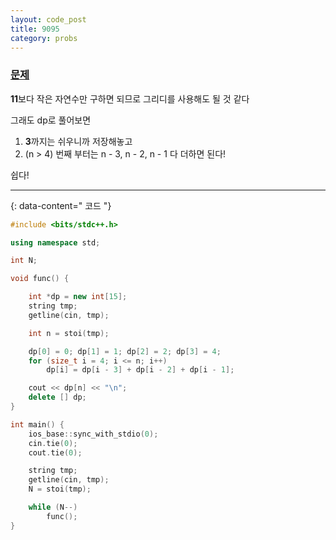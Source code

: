 ```yaml
---
layout: code_post
title: 9095
category: probs
---
```


### [문제](https://www.acmicpc.net/problem/9095)


**11**보다 작은 자연수만 구하면 되므로 그리디를 사용해도 될 것 같다

그래도 dp로 풀어보면
1. **3**까지는 쉬우니까 저장해놓고
2. (n > 4) 번째 부터는 n - 3, n - 2, n - 1 다 더하면 된다!

쉽다!

---
{: data-content=" 코드 "}

```c++
#include <bits/stdc++.h>

using namespace std;

int N;

void func() {

	int *dp = new int[15];
	string tmp;
	getline(cin, tmp);

	int n = stoi(tmp);

	dp[0] = 0; dp[1] = 1; dp[2] = 2; dp[3] = 4;
	for (size_t i = 4; i <= n; i++)
		dp[i] = dp[i - 3] + dp[i - 2] + dp[i - 1]; 

	cout << dp[n] << "\n";
	delete [] dp;
}

int main() {
	ios_base::sync_with_stdio(0);
	cin.tie(0);
	cout.tie(0);

	string tmp;
	getline(cin, tmp);
	N = stoi(tmp);

	while (N--)
		func();
}
```
